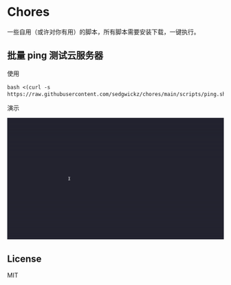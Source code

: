 # Chores

一些自用（或许对你有用）的脚本，所有脚本需要安装下载，一键执行。

## 批量 ping 测试云服务器

使用

```
bash <(curl -s https://raw.githubusercontent.com/sedgwickz/chores/main/scripts/ping.sh)
```

演示

![demo1](assets/demo1.gif)

## License

MIT
